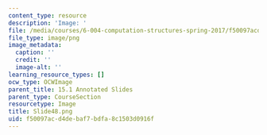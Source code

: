 ```yaml
---
content_type: resource
description: 'Image: '
file: /media/courses/6-004-computation-structures-spring-2017/f50097acd4debaf7bdfa8c1503d0916f_Slide48.png
file_type: image/png
image_metadata:
  caption: ''
  credit: ''
  image-alt: ''
learning_resource_types: []
ocw_type: OCWImage
parent_title: 15.1 Annotated Slides
parent_type: CourseSection
resourcetype: Image
title: Slide48.png
uid: f50097ac-d4de-baf7-bdfa-8c1503d0916f
---
```

